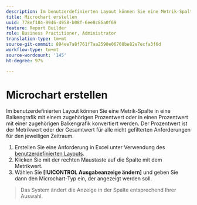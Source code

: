 ```yaml
---
description: Im benutzerdefinierten Layout können Sie eine Metrik-Spalte in eine Balkengrafik mit einem zugehörigen Prozentwert oder in einen Prozentwert mit einer zugehörigen Balkengrafik konvertiert werden. Der Prozentwert ist der Metrikwert oder der Gesamtwert für alle nicht gefilterten Anforderungen für den jeweiligen Zeitraum.
title: Microchart erstellen
uuid: 778ef184-9946-4958-b08f-6ee8c86a0f69
feature: Report Builder
role: Business Practitioner, Administrator
translation-type: tm+mt
source-git-commit: 894ee7a8f761f7aa2590e06708be82e7ecfa3f6d
workflow-type: tm+mt
source-wordcount: '145'
ht-degree: 97%

---
```



# Microchart erstellen

Im benutzerdefinierten Layout können Sie eine Metrik-Spalte in eine Balkengrafik mit einem zugehörigen Prozentwert oder in einen Prozentwert mit einer zugehörigen Balkengrafik konvertiert werden. Der Prozentwert ist der Metrikwert oder der Gesamtwert für alle nicht gefilterten Anforderungen für den jeweiligen Zeitraum.

1. Erstellen Sie eine Anforderung in Excel unter Verwendung des [benutzerdefinierten Layouts](/help/analyze/report-builder/layout/configure-the-custom-layout.md).
1. Klicken Sie mit der rechten Maustaste auf die Spalte mit dem Metrikwert.
1. Wählen Sie **[!UICONTROL Ausgabeanzeige ändern]** und geben Sie dann den Microchart-Typ ein, der angezeigt werden soll.

>Das System ändert die Anzeige in der Spalte entsprechend Ihrer Auswahl.

